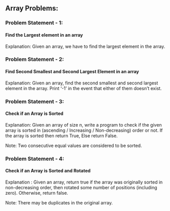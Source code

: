 ## Array Problems:

### Problem Statement - 1: 

#### Find the Largest element in an array

Explanation: Given an array, we have to find the largest element in the array.

### Problem Statement - 2: 

#### Find Second Smallest and Second Largest Element in an array

Explanation: Given an array, find the second smallest and second largest element in the array. Print ‘-1’ in the event that either of them doesn’t exist.

### Problem Statement - 3: 

#### Check if an Array is Sorted

Explanation: Given an array of size n, write a program to check if the given array is sorted in (ascending / Increasing / Non-decreasing) order or not. If the array is sorted then return True, Else return False.

Note: Two consecutive equal values are considered to be sorted.

### Problem Statement - 4: 

#### Check if an Array is Sorted and Rotated

Explanation : Given an array, return true if the array was originally sorted in non-decreasing order, then rotated some number of positions (including zero). Otherwise, return false.

Note: There may be duplicates in the original array.